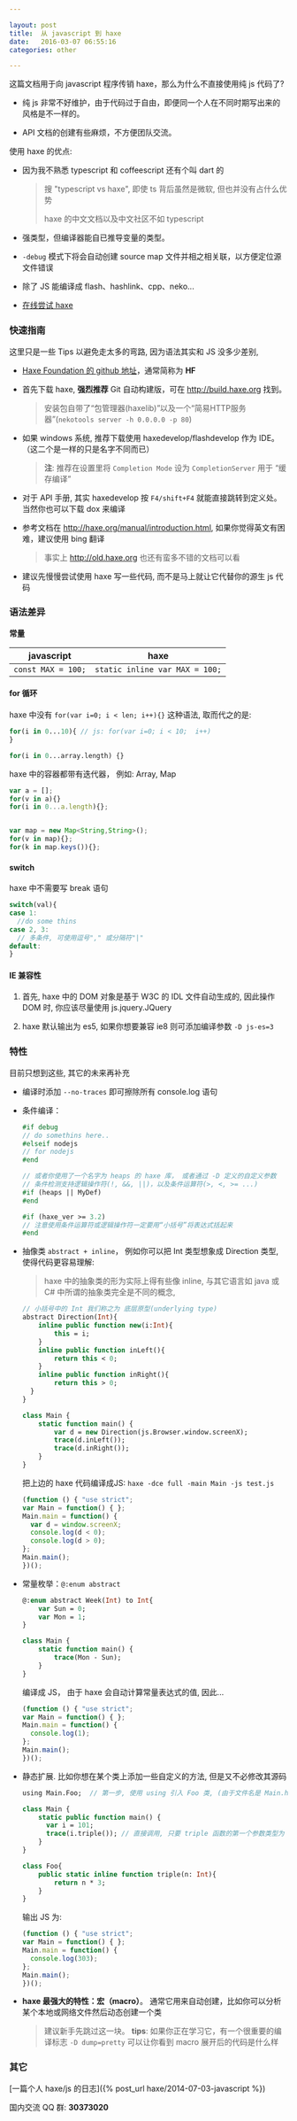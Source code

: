 ```yaml
---

layout: post
title:  从 javascript 到 haxe
date:   2016-03-07 06:55:16
categories: other

---
```


这篇文档用于向 javascript 程序传销 haxe，那么为什么不直接使用纯 js 代码了?

* 纯 js 非常不好维护，由于代码过于自由，即便同一个人在不同时期写出来的风格是不一样的。

* API 文档的创建有些麻烦，不方便团队交流。

使用 haxe 的优点:

* 因为我不熟悉 typescript 和 coffeescript 还有个叫 dart 的

  > 搜 "typescript vs haxe", 即使 ts 背后虽然是微软, 但也并没有占什么优势
  >
  > haxe 的中文文档以及中文社区不如 typescript

* 强类型，但编译器能自已推导变量的类型。

<!-- more -->

* `-debug` 模式下将会自动创建 source map 文件并相之相关联，以方便定位源文件错误

* 除了 JS 能编译成 flash、hashlink、cpp、neko...

* [在线尝试 haxe](http://try.haxe.org)

### 快速指南

这里只是一些 Tips 以避免走太多的弯路, 因为语法其实和 JS 没多少差别,

* [Haxe Foundation 的 github 地址](https://github.com/HaxeFoundation)，通常简称为 **HF**

* 首先下载 haxe, **强烈推荐** Git 自动构建版，可在 <http://build.haxe.org> 找到。

  > 安装包自带了“包管理器(haxelib)”以及一个“简易HTTP服务器”(`nekotools server -h 0.0.0.0 -p 80`)

* 如果 windows 系统, 推荐下载使用 haxedevelop/flashdevelop 作为 IDE。  （这二个是一样的只是名字不同而已）

  > **注**: 推荐在设置里将 `Completion Mode` 设为 `CompletionServer` 用于 “缓存编译”

* 对于 API 手册, 其实 haxedevelop 按 `F4/shift+F4` 就能直接跳转到定义处。当然你也可以下载 dox 来编译

* 参考文档在 <http://haxe.org/manual/introduction.html>, 如果你觉得英文有困难，建议使用 bing 翻译

  > 事实上 <http://old.haxe.org> 也还有蛮多不错的文档可以看

* 建议先慢慢尝试使用 haxe 写一些代码, 而不是马上就让它代替你的源生 js 代码

### 语法差异

**常量**

 javascript | haxe
----------- | -----------
`const MAX = 100;` | `static inline var MAX = 100;`

#### for 循环

haxe 中没有 `for(var i=0; i < len; i++){}` 这种语法, 取而代之的是:

```haxe
for(i in 0...10){ // js: for(var i=0; i < 10;  i++)
}

for(i in 0...array.length) {}
```

haxe 中的容器都带有迭代器， 例如: Array, Map

```js
var a = [];
for(v in a){}
for(i in 0...a.length){};


var map = new Map<String,String>();
for(v in map){};
for(k in map.keys()){};
```

#### switch

haxe 中不需要写 break 语句

```js
switch(val){
case 1:
  //do some thins
case 2, 3:
  // 多条件, 可使用逗号"," 或分隔符"|"
default:
}
```

#### IE 兼容性

1. 首先, haxe 中的 DOM 对象是基于 W3C 的 IDL 文件自动生成的, 因此操作 DOM 时, 你应该尽量使用 js.jquery.JQuery

2. haxe 默认输出为 es5, 如果你想要兼容 ie8 则可添加编译参数 `-D js-es=3`

### 特性

目前只想到这些, 其它的未来再补充

* 编译时添加 `--no-traces` 即可擦除所有 console.log 语句

* 条件编译：

  ```haxe
  #if debug
  // do somethins here..
  #elseif nodejs
  // for nodejs
  #end

  // 或者你使用了一个名字为 heaps 的 haxe 库， 或者通过 -D 定义的自定义参数
  // 条件检测支持逻辑操作符(!, &&, ||)，以及条件运算符(>, <, >= ...)
  #if (heaps || MyDef)
  #end

  #if (haxe_ver >= 3.2)
  // 注意使用条件运算符或逻辑操作符一定要用“小括号”将表达式括起来
  #end
  ```

* 抽像类 `abstract + inline`， 例如你可以把 Int 类型想象成 Direction 类型, 使得代码更容易理解:

  > haxe 中的抽象类的形为实际上得有些像 inline, 与其它语言如 java 或 C# 中所谓的抽象类完全是不同的概念,

  ```haxe
  // 小括号中的 Int 我们称之为 底层原型(underlying type)
  abstract Direction(Int){
      inline public function new(i:Int){
          this = i;
      }
      inline public function inLeft(){
          return this < 0;
      }
      inline public function inRight(){
          return this > 0;
    }
  }

  class Main {
      static function main() {
          var d = new Direction(js.Browser.window.screenX);
          trace(d.inLeft());
          trace(d.inRight());
      }
  }
  ```

  把上边的 haxe 代码编译成JS: `haxe -dce full -main Main -js test.js`

  ```js
  (function () { "use strict";
  var Main = function() { };
  Main.main = function() {
    var d = window.screenX;
    console.log(d < 0);
    console.log(d > 0);
  };
  Main.main();
  })();
  ```

* 常量枚举：`@:enum abstract`

  ```haxe
  @:enum abstract Week(Int) to Int{
      var Sun = 0;
      var Mon = 1;
  }

  class Main {
      static function main() {
          trace(Mon - Sun);
      }
  }
  ```

  编译成 JS， 由于 haxe 会自动计算常量表达式的值, 因此...

  ```js
  (function () { "use strict";
  var Main = function() { };
  Main.main = function() {
    console.log(1);
  };
  Main.main();
  })();
  ```

* 静态扩展. 比如你想在某个类上添加一些自定义的方法, 但是又不必修改其源码

  ```haxe
  using Main.Foo;  // 第一步, 使用 using 引入 Foo 类, (由于文件名是 Main.hx, 因此默认是 Main 类)

  class Main {
      static public function main() {
        var i = 101;
        trace(i.triple()); // 直接调用, 只要 triple 函数的第一个参数类型为 Int.
      }
  }

  class Foo{
      public static inline function triple(n: Int){
          return n * 3;
      }
  }
  ```

  输出 JS 为:

  ```js
  (function () { "use strict";
  var Main = function() { };
  Main.main = function() {
    console.log(303);
  };
  Main.main();
  })();
  ```


* **haxe 最强大的特性：宏（macro）**。 通常它用来自动创建，比如你可以分析某个本地或网络文件然后动态创建一个类

  > 建议新手先跳过这一块。 **tips**: 如果你正在学习它，有一个很重要的编译标志 `-D dump=pretty` 可以让你看到 macro 展开后的代码是什么样

### 其它

[一篇个人 haxe/js 的日志]({% post_url haxe/2014-07-03-javascript %})

国内交流 QQ 群: **30373020**

<br />
